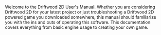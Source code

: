 Welcome to the Driftwood 2D User's Manual. Whether you are considering Driftwood 2D for your latest project or just troubleshooting a Driftwood 2D powered game you downloaded somewhere, this manual should familiarize you with the ins and outs of operating this software. This documentation covers everything from basic engine usage to creating your own game.
